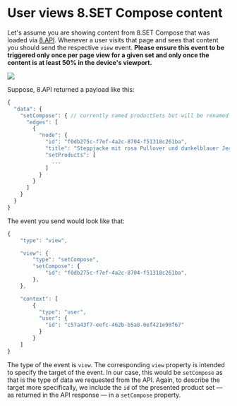 # User views 8.SET Compose content

Let's assume you are showing content from 8.SET Compose that was loaded via [8.API](../../../api/8.set-compose/). Whenever a user visits that page and sees that content you should send the respective `view` event. **Please ensure this event to be triggered only once per page view for a given set and only once the content is at least 50% in the device's viewport.** 

![](../../../.gitbook/assets/viewcontent.gif)

Suppose, 8.API returned a payload like this:

```javascript
{
  "data": {
    "setCompose": { // currently named productSets but will be renamed
      "edges": [
        {
          "node": {
            "id": "f0db275c-f7ef-4a2c-8704-f51318c261ba",
            "title": "Steppjacke mit rosa Pullover und dunkelblauer Jeanshose",            
            "setProducts": [
              ...
            ]
          }
        }
      ]
    }
  }
}          
```

The event you send would look like that:

```javascript
{ 
	"type": "view",

	"view": {
		"type": "setCompose",
		"setCompose": {
			"id": "f0db275c-f7ef-4a2c-8704-f51318c261ba",
		},
	},

	"context": [
		{
		  "type": "user",
		  "user": {
		    "id": "c57a43f7-eefc-462b-b5a8-0ef421e90f67"
		  }
		}
	]
}
```

The type of the event is `view`. The corresponding `view` property is intended to specify the target of the event. In our case, this would be `setCompose` as that is the type of data we requested from the API. Again, to describe the target more specifically, we include the `id` of the presented product set — as returned in the API response — in a `setCompose` property.



